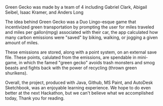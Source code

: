 Green Gecko was made by a team of 4 including
Gabriel Clark,
Abigail Seibel,
Isaac Kramer,
and Anders Long

The idea behind Green Gecko was a Duo Lingo-esque game that incentivized green transportation
by prompting the user for miles traveled and miles per gallon(mpg) associated with their car,
the app calculated how many carbon emissions were "saved" by biking, walking, or jogging
a given amount of miles.

These emissions are stored, along with a point system, on an external save file. These points,
calulated from the emissions, are spendable in mini-game, in which the famed "green gecko"
avoids trash monsters and smog beasts and fights back with the power of recycling (thrown green shurikens).

Overall, the project, produced with Java, Github, MS Paint, and AutoDesk Sketchbook, was an enjoyable learning
experience.
We hope to do even better at the next Hackathon, but we can't believe what we accomplished today,
Thank you for reading.
